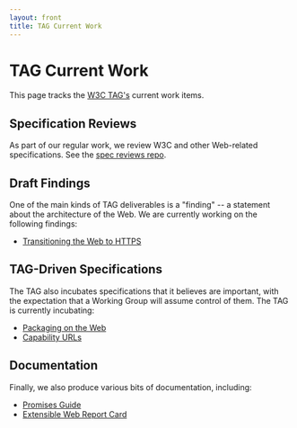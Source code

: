 ```yaml
---
layout: front
title: TAG Current Work
---
```


# TAG Current Work

This page tracks the [W3C TAG's](http://www.w3.org/2001/tag/) current work items.

## Specification Reviews

As part of our regular work, we review W3C and other Web-related specifications. See the [spec reviews repo](https://github.com/w3ctag/spec-reviews).


##  Draft Findings

One of the main kinds of TAG deliverables is a "finding" -- a statement about the architecture of the Web. We are currently working on the following findings:

* [Transitioning the Web to HTTPS](https://w3ctag.github.io/web-https/)

## TAG-Driven Specifications

The TAG also incubates specifications that it believes are important, with the expectation that a Working Group will assume control of them. The TAG is currently incubating:

* [Packaging on the Web](https://github.com/w3ctag/packaging-on-the-web)
* [Capability URLs](https://github.com/w3ctag/capability-urls)


## Documentation

Finally, we also produce various bits of documentation, including:

* [Promises Guide](https://github.com/w3ctag/promises-guide)
* [Extensible Web Report Card](https://w3ctag.github.io/extensible-web-report-card)
